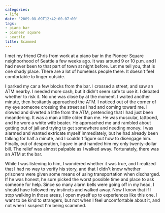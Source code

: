 ```yaml
---
categories:
- life
date: '2009-08-09T12:42:00-07:00'
tags:
- piano bar
- pioneer square
- seattle
title: Scammed
---
```


I met my friend Chris from work at a piano bar in the Pioneer Square neighborhood of Seattle a few weeks ago. It was around 9 or 10 p.m. and I had never been to that part of town at night before. Let me tell you, that is one shady place. There are a lot of homeless people there. It doesn't feel comfortable to linger outside.

I parked my car a few blocks from the bar. I crossed a street, and saw an ATM nearby. I needed more cash, but it didn't seem safe to use it. I debated whether to risk it. No one was close by at the moment. I waited another minute, then hesitantly approached the ATM. I noticed out of the corner of my eye someone crossing the street as I had and coming toward me. I slowed and diverted a little from the ATM, pretending that I had just been meandering. It was a man a little older than me. He was muscular, tattooed, and he wore a white wife beater. He approached me and rambled about getting out of jail and trying to get somewhere and needing money. I was alarmed and wanted extricate myself immediately, but he had already been talking for half a minute, and I couldn't figure out how to disengage him. Finally, out of desperation, I gave in and handed him my only twenty-dollar bill. The relief was almost palpable as I walked away. Fortunately, there was an ATM at the bar.

While I was listening to him, I wondered whether it was true, and I realized that I had no way to verify his story, and that I didn't know whether prisoners were given some means of using transportation when discharged. If he was honest, he sure picked the worst possible time and place to ask someone for help. Since so many alarm bells were going off in my head, I should have followed my instincts and walked away. Now I know that if I stop walking in those areas, I open myself up to experiences like this one. I want to be kind to strangers, but not when I feel uncomfortable about it, and not when I suspect I'm being scammed.
